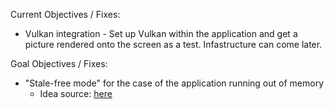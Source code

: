 Current Objectives / Fixes:
- Vulkan integration - Set up Vulkan within the application and get a picture rendered onto the screen as a test. Infastructure can come later.

Goal Objectives / Fixes:
- "Stale-free mode" for the case of the application running out of memory
    - Idea source: [here](https://codereview.stackexchange.com/questions/293244/safer-easier-pointer-allocation-interface-in-c-iso-c11/293246?noredirect=1#comment584195_293246)